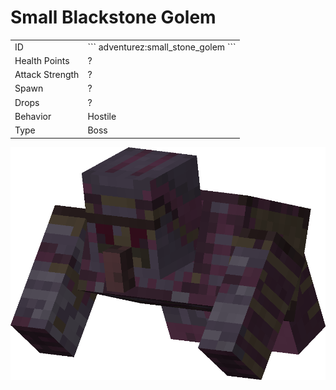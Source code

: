# Small Blackstone Golem
<div class="combi">
<div class="divthing">
<table class="tablething">
    <tbody>
        <tr>
            <td class="first-column">ID</td>
            <td class="second-column">
            ```
            adventurez:small_stone_golem
            ```
            </td>
        </tr>
        <tr id="linear-top">
            <td class="first-column">Health Points</td>
            <td class="second-column">?</td>
        </tr>
        <tr id="linear-top">
            <td class="first-column">Attack Strength</td>
            <td class="second-column">?</td>
        </tr>
        <tr id="linear-top">
            <td class="first-column">Spawn</td>
            <td class="second-column">?</td>
        </tr>
        <tr id="linear-top">
            <td class="first-column">Drops</td>
            <td class="second-column">?</td>
        </tr>
        <tr id="linear-top">
            <td class="first-column">Behavior</td>
            <td class="second-column">Hostile</td>
        </tr>
        <tr id="linear-top">
            <td class="first-column">Type</td>
            <td class="second-column">Boss</td>
        </tr>
    </tbody>
</table>
</div>
<div class="div-img-center">
<img src="../../../../assets/adventurez/entities/small_blackstone_golem.png" loading="lazy" />
</div>
</div>